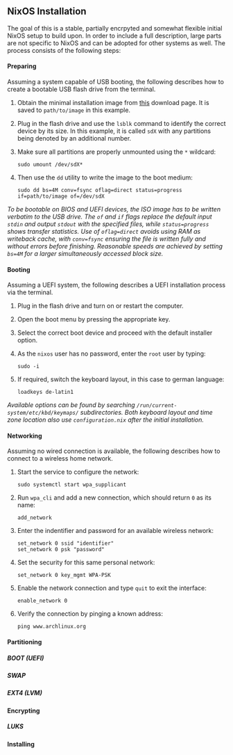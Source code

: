 ## NixOS Installation

The goal of this is a stable, partially encrpyted and somewhat flexible initial NixOS setup to build upon. In order to include a full description, large parts are not specific to NixOS and can be adopted for other systems as well. The process consists of the following steps:

#### Preparing

Assuming a system capable of USB booting, the following describes how to create a bootable USB flash drive from the terminal.

1. Obtain the minimal installation image from [this](https://nixos.org/download/) download page. It is saved to `path/to/image` in this example.
2. Plug in the flash drive and use the `lsblk` command to identify the correct device by its size. In this example, it is called `sdX` with any partitions being denoted by an additional number.
3. Make sure all partitions are properly unmounted using the `*` wildcard:

   ```
   sudo umount /dev/sdX*
   ```

4. Then use the `dd` utility to write the image to the boot medium:

   ```
   sudo dd bs=4M conv=fsync oflag=direct status=progress if=path/to/image of=/dev/sdX
   ```

*To be bootable on BIOS and UEFI devices, the ISO image has to be written verbatim to the USB drive. The `of` and `if` flags replace the default input `stdin` and output `stdout` with the specified files, while `status=progress` shows transfer statistics. Use of `oflag=direct` avoids using RAM as writeback cache, with `conv=fsync` ensuring the file is written fully and without errors before finishing. Reasonable speeds are achieved by setting `bs=4M` for a larger simultaneously accessed block size.*

#### Booting

Assuming a UEFI system, the following describes a UEFI installation process via the terminal.

1. Plug in the flash drive and turn on or restart the computer.
2. Open the boot menu by pressing the appropriate key.
3. Select the correct boot device and proceed with the default installer option.
5. As the `nixos` user has no password, enter the `root` user by typing:

   ```
   sudo -i
   ```

5. If required, switch the keyboard layout, in this case to german language:

   ```
   loadkeys de-latin1
   ```

*Available options can be found by searching `/run/current-system/etc/kbd/keymaps/` subdirectories. Both keyboard layout and time zone location also use `configuration.nix` after the initial installation.*

#### Networking

Assuming no wired connection is available, the following describes how to connect to a wireless home network.

1. Start the service to configure the network:

   ```
   sudo systemctl start wpa_supplicant
   ```

2. Run `wpa_cli` and add a new connection, which should return `0` as its name:
   ```
   add_network
   ```
3. Enter the indentifier and password for an available wireless network:
   ```
   set_network 0 ssid "identifier"
   set_network 0 psk "password"
   ```
4. Set the security for this same personal network:
   ```
   set_network 0 key_mgmt WPA-PSK
   ```
5. Enable the network connection and type `quit` to exit the interface:
   ```
   enable_network 0
   ```
6. Verify the connection by pinging a known address:
   ```
   ping www.archlinux.org
   ```

#### Partitioning

##### BOOT (UEFI)
##### SWAP
##### EXT4 (LVM)

#### Encrypting

##### LUKS

#### Installing
